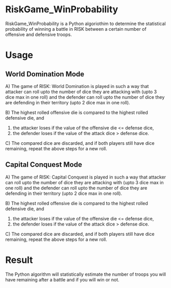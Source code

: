 # RiskGame_WinProbability

RiskGame_WinProbability is a Python algoriothim to determine the statistical probability of winning a battle in RISK between a certain number of offensive and defensive troops.

# Usage

## World Domination Mode

A) The game of RISK: World Domination is played in such a way that attacker can roll upto the number of dice they are attacking with (upto 3 dice max in one roll) and the defender can roll upto the number of dice they are defending in their territory (upto 2 dice max in one roll).

B) The highest rolled offensive die is compared to the highest rolled defensive die, and
   1. the attacker loses if the value of the offensive die <= defense dice,
   2. the defender loses if the value of the attack dice > defense dice.

C) The compared dice are discarded, and if both players still have dice remaining, repeat the above steps for a new roll.

## Capital Conquest Mode

A) The game of RISK: Capital Conquest is played in such a way that attacker can roll upto the number of dice they are attacking with (upto 3 dice max in one roll) and the defender can roll upto the number of dice they are defending in their territory (upto 2 dice max in one roll).

B) The highest rolled offensive die is compared to the highest rolled defensive die, and
   1. the attacker loses if the value of the offensive die <= defense dice,
   2. the defender loses if the value of the attack dice > defense dice.

C) The compared dice are discarded, and if both players still have dice remaining, repeat the above steps for a new roll.

# Result
 
The Python algorithm will statistically estimate the number of troops you will have remaining after a battle and if you will win or not.
